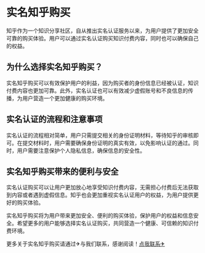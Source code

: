 # 实名知乎购买

知乎作为一个知识分享社区，自从推出实名认证服务以来，为用户提供了更加安全可靠的购买体验。用户可以通过实名认证购买知识付费内容，同时也可以确保自己的权益。

## 为什么选择实名知乎购买？

实名知乎购买可以有效保护用户的利益，因为购买者的身份信息已经被认证，知识付费内容也更加可靠。此外，实名认证也可以有效减少虚假账号和不良信息的传播，为用户营造一个更加健康的购买环境。

## 实名认证的流程和注意事项

实名认证的流程相对简单，用户只需提交相关的身份证明材料，等待知乎的审核即可。在提交材料时，用户需要确保身份证明的真实有效，以免影响认证的通过。同时，用户需要注意保护个人隐私信息，确保信息的安全性。

## 实名知乎购买带来的便利与安全

实名认证购买可以让用户更加放心地享受知识付费内容，无需担心付费后无法获取到内容或者遇到虚假信息。知乎也会更加重视实名认证用户的权益，为用户提供更好的购买体验。

实名知乎购买将为用户带来更加安全、便利的购买体验，保护用户的权益和信息安全。希望更多的用户能够选择实名认证购买，共同营造一个健康、可信赖的知识付费环境。

更多关于实名知乎购买请通过✈与我们联系，感谢阅读！[点我联系✈](https://m.k02.cc)